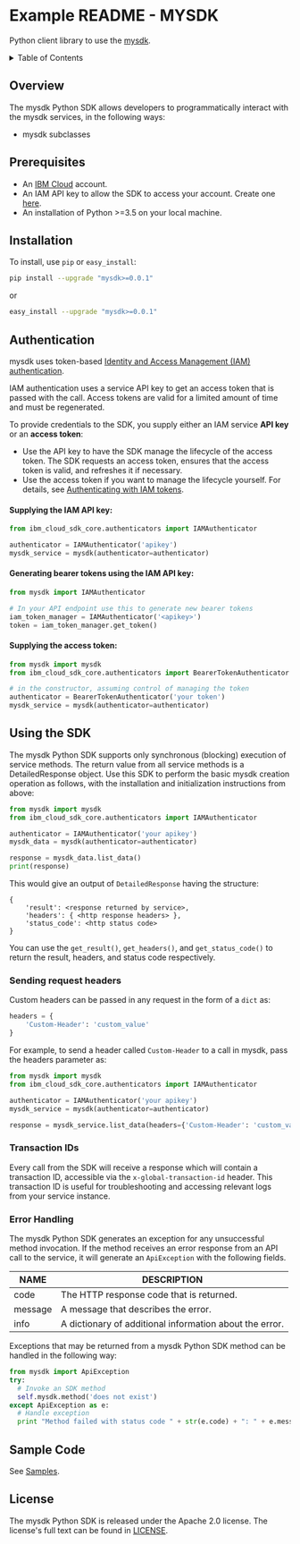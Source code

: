 # Example README - MYSDK

Python client library to use the [mysdk](mysdk-service-link-documention).

<details>
<summary>Table of Contents</summary>

* [Overview](#overview)
* [Prerequisites](#prerequisites)
* [Installation](#installation)
* [Authentication](#authentication)
* [Usage](#using-the-sdk)
* [Sample Code](#sample-code)
* [License](#license)

</details>

## Overview

The mysdk Python SDK allows developers to programmatically interact with the mysdk services, in the following ways:

* mysdk subclasses

## Prerequisites

[ibm-cloud-onboarding]: https://cloud.ibm.com/registration?target=%2Fdeveloper%2Fwatson&

* An [IBM Cloud][ibm-cloud-onboarding] account.
* An IAM API key to allow the SDK to access your account. Create one [here](https://cloud.ibm.com/iam/apikeys).
* An installation of Python >=3.5 on your local machine.

## Installation

To install, use `pip` or `easy_install`:

```bash
pip install --upgrade "mysdk>=0.0.1"
```

or

```bash
easy_install --upgrade "mysdk>=0.0.1"
```

## Authentication

mysdk uses token-based [Identity and Access Management (IAM) authentication](https://cloud.ibm.com/docs/iam?topic=iam-getstarted).

IAM authentication uses a service API key to get an access token that is passed with the call.
Access tokens are valid for a limited amount of time and must be regenerated.

To provide credentials to the SDK, you supply either an IAM service **API key** or an **access token**:

- Use the API key to have the SDK manage the lifecycle of the access token. The SDK requests an access token, ensures that the access token is valid, and refreshes it if necessary.
- Use the access token if you want to manage the lifecycle yourself. For details, see [Authenticating with IAM tokens](https://cloud.ibm.com/docs/services/watson/getting-started-iam.html).


#### Supplying the IAM API key:

```python
from ibm_cloud_sdk_core.authenticators import IAMAuthenticator

authenticator = IAMAuthenticator('apikey')
mysdk_service = mysdk(authenticator=authenticator)
```

#### Generating bearer tokens using the IAM API key:

```python
from mysdk import IAMAuthenticator

# In your API endpoint use this to generate new bearer tokens
iam_token_manager = IAMAuthenticator('<apikey>')
token = iam_token_manager.get_token()
```

#### Supplying the access token:

```python
from mysdk import mysdk
from ibm_cloud_sdk_core.authenticators import BearerTokenAuthenticator

# in the constructor, assuming control of managing the token
authenticator = BearerTokenAuthenticator('your token')
mysdk_service = mysdk(authenticator=authenticator)
```

## Using the SDK

The mysdk Python SDK supports only synchronous (blocking) execution of service methods. The return value from all service methods is a DetailedResponse object. Use this SDK to perform the basic mysdk creation operation as follows, with the installation and initialization instructions from above:

```python
from mysdk import mysdk
from ibm_cloud_sdk_core.authenticators import IAMAuthenticator

authenticator = IAMAuthenticator('your apikey')
mysdk_data = mysdk(authenticator=authenticator)

response = mysdk_data.list_data()
print(response)
```

This would give an output of `DetailedResponse` having the structure:

```
{
    'result': <response returned by service>,
    'headers': { <http response headers> },
    'status_code': <http status code>
}
```

You can use the `get_result()`, `get_headers()`, and `get_status_code()` to return the result, headers, and status code respectively.

### Sending request headers

Custom headers can be passed in any request in the form of a `dict` as:
```python
headers = {
    'Custom-Header': 'custom_value'
}
```
For example, to send a header called `Custom-Header` to a call in mysdk, pass the headers parameter as:

```python
from mysdk import mysdk
from ibm_cloud_sdk_core.authenticators import IAMAuthenticator

authenticator = IAMAuthenticator('your apikey')
mysdk_service = mysdk(authenticator=authenticator)

response = mysdk_service.list_data(headers={'Custom-Header': 'custom_value'}).get_result()
```

### Transaction IDs

Every call from the SDK will receive a response which will contain a transaction ID, accessible via the `x-global-transaction-id` header.  This transaction ID is useful for troubleshooting and accessing relevant logs from your service instance.

### Error Handling

The mysdk Python SDK generates an exception for any unsuccessful method invocation.
If the method receives an error response from an API call to the service, it will generate an
`ApiException` with the following fields.

| NAME | DESCRIPTION |
| ----- | ----------- |
| code | The HTTP response code that is returned. |
| message	| A message that describes the error. |
| info	| A dictionary of additional information about the error. |


Exceptions that may be returned from a mysdk Python SDK method can be handled in the following way:

```python
from mysdk import ApiException
try:
  # Invoke an SDK method
  self.mysdk.method('does not exist')
except ApiException as e:
  # Handle exception
  print "Method failed with status code " + str(e.code) + ": " + e.message)
```

## Sample Code

See [Samples](Samples).

## License

The mysdk Python SDK is released under the Apache 2.0 license. The license's full text can be found in [LICENSE](LICENSE).
